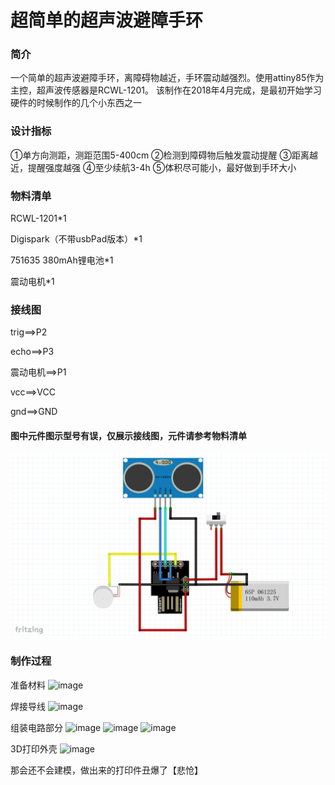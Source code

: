 # 超简单的超声波避障手环
### 简介
一个简单的超声波避障手环，离障碍物越近，手环震动越强烈。使用attiny85作为主控，超声波传感器是RCWL-1201。
该制作在2018年4月完成，是最初开始学习硬件的时候制作的几个小东西之一
### 设计指标
①单方向测距，测距范围5-400cm
②检测到障碍物后触发震动提醒
③距离越近，提醒强度越强
④至少续航3-4h
⑤体积尽可能小，最好做到手环大小

### 物料清单
RCWL-1201*1

Digispark（不带usbPad版本）*1

751635 380mAh锂电池*1

震动电机*1

### 接线图
  trig==>P2
  
  echo==>P3
  
  震动电机==>P1
  
  vcc==>VCC
  
  gnd==>GND
  
#### 图中元件图示型号有误，仅展示接线图，元件请参考物料清单
![image](https://github.com/blackbox114/tiny_wristband/blob/master/img/0.png)

### 制作过程
准备材料
![image](https://github.com/blackbox114/tiny_wristband/blob/master/img/1.png)

焊接导线
![image](https://github.com/blackbox114/tiny_wristband/blob/master/img/2.png)

组装电路部分
![image](https://github.com/blackbox114/tiny_wristband/blob/master/img/3.png)
![image](https://github.com/blackbox114/tiny_wristband/blob/master/img/4.png)
![image](https://github.com/blackbox114/tiny_wristband/blob/master/img/5.png)

3D打印外壳
![image](https://github.com/blackbox114/tiny_wristband/blob/master/img/6.png)

那会还不会建模，做出来的打印件丑爆了【悲怆】





